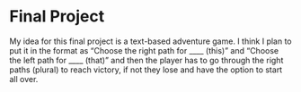 # Final Project
My idea for this final project is a text-based adventure game. I think I plan to put it in the format as “Choose the right path for ____ (this)” and “Choose the left path for ____ (that)” and then the player has to go through the right paths (plural) to reach victory, if not they lose and have the option to start all over.
